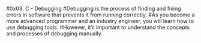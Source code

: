 #0x03. C - Debugging
#Debugging is the process of finding and fixing errors in software that prevents it from running correctly.
#As you become a more advanced programmer and an industry engineer, you will learn how to use debugging tools.
#However, it’s important to understand the concepts and processes of debugging manually.
